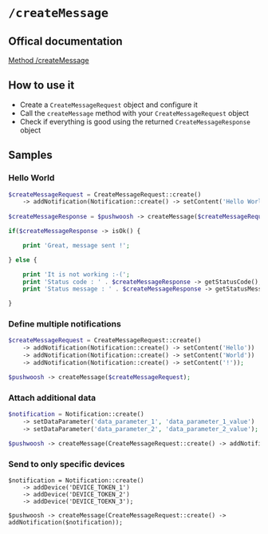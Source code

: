 # `/createMessage`

## Offical documentation

[Method /createMessage](http://www.pushwoosh.com/programming-push-notification/pushwoosh-push-notification-remote-api/#PushserviceAPI-Method-messages-create)

## How to use it

 * Create a `CreateMessageRequest` object and configure it
 * Call the `createMessage` method with your `CreateMessageRequest` object
 * Check if everything is good using the returned `CreateMessageResponse` object

## Samples

### Hello World

```php
$createMessageRequest = CreateMessageRequest::create()
    -> addNotification(Notification::create() -> setContent('Hello World'!));
    
$createMessageResponse = $pushwoosh -> createMessage($createMessageRequest);

if($createMessageResponse -> isOk() {

    print 'Great, message sent !';

} else {

    print 'It is not working :-(';
    print 'Status code : ' . $createMessageResponse -> getStatusCode();
    print 'Status message : ' . $createMessageResponse -> getStatusMessage();

}
```

### Define multiple notifications 

```php
$createMessageRequest = CreateMessageRequest::create()
    -> addNotification(Notification::create() -> setContent('Hello'))
    -> addNotification(Notification::create() -> setContent('World'))
    -> addNotification(Notification::create() -> setContent('!'));

$pushwoosh -> createMessage($createMessageRequest);
```

### Attach additional data

```php
$notification = Notification::create()
    -> setDataParameter('data_parameter_1', 'data_parameter_1_value')
    -> setDataParameter('data_parameter_2', 'data_parameter_2_value');

$pushwoosh -> createMessage(CreateMessageRequest::create() -> addNotification($notification));
```

### Send to only specific devices

```
$notification = Notification::create()
    -> addDevice('DEVICE_TOKEN_1')
    -> addDevice('DEVICE_TOKEN_2')
    -> addDevice('DEVICE_TOEKN_3');

$pushwoosh -> createMessage(CreateMessageRequest::create() -> addNotification($notification));
```
